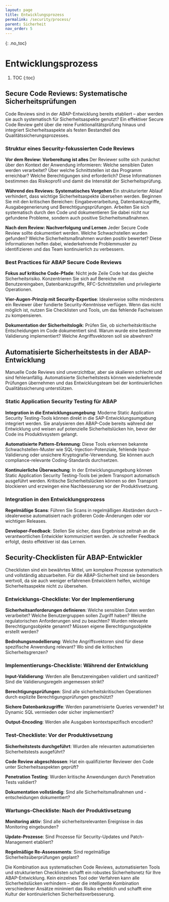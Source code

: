 ```yaml
---
layout: page
title: Entwicklungsprozess
permalink: /security/process/
parent: Sicherheit
nav_order: 5
---
```


{: .no_toc}

# Entwicklungsprozess

1. TOC
{:toc} 

## Secure Code Reviews: Systematische Sicherheitsprüfungen

Code Reviews sind in der ABAP-Entwicklung bereits etabliert – aber werden sie auch systematisch für Sicherheitsaspekte genutzt? Ein effektiver Secure Code Review geht über die reine Funktionalitätsprüfung hinaus und integriert Sicherheitsaspekte als festen Bestandteil des Qualitätssicherungsprozesses.

### Struktur eines Security-fokussierten Code Reviews

**Vor dem Review: Vorbereitung ist alles**
Der Reviewer sollte sich zunächst über den Kontext der Anwendung informieren: Welche sensiblen Daten werden verarbeitet? Über welche Schnittstellen ist das Programm erreichbar? Welche Berechtigungen sind erforderlich? Diese Informationen bestimmen das Risikoprofil und damit die Intensität der Sicherheitsprüfung.

**Während des Reviews: Systematisches Vorgehen**
Ein strukturierter Ablauf verhindert, dass wichtige Sicherheitsaspekte übersehen werden. Beginnen Sie mit den kritischen Bereichen: Eingabeverarbeitung, Datenbankzugriffe, Ausgabegenerierung und Berechtigungsprüfungen. Arbeiten Sie sich systematisch durch den Code und dokumentieren Sie dabei nicht nur gefundene Probleme, sondern auch positive Sicherheitsmaßnahmen.

**Nach dem Review: Nachverfolgung und Lernen**
Jeder Secure Code Review sollte dokumentiert werden. Welche Schwachstellen wurden gefunden? Welche Sicherheitsmaßnahmen wurden positiv bewertet? Diese Informationen helfen dabei, wiederkehrende Problemmuster zu identifizieren und das Team kontinuierlich zu verbessern.

### Best Practices für ABAP Secure Code Reviews

**Fokus auf kritische Code-Pfade**: Nicht jede Zeile Code hat das gleiche Sicherheitsrisiko. Konzentrieren Sie sich auf Bereiche mit Benutzereingaben, Datenbankzugriffe, RFC-Schnittstellen und privilegierte Operationen.

**Vier-Augen-Prinzip mit Security-Expertise**: Idealerweise sollte mindestens ein Reviewer über fundierte Security-Kenntnisse verfügen. Wenn das nicht möglich ist, nutzen Sie Checklisten und Tools, um das fehlende Fachwissen zu kompensieren.

**Dokumentation der Sicherheitslogik**: Prüfen Sie, ob sicherheitskritische Entscheidungen im Code dokumentiert sind. Warum wurde eine bestimmte Validierung implementiert? Welche Angriffsvektoren soll sie abwehren?

## Automatisierte Sicherheitstests in der ABAP-Entwicklung

Manuelle Code Reviews sind unverzichtbar, aber sie skalieren schlecht und sind fehleranfällig. Automatisierte Sicherheitstests können wiederkehrende Prüfungen übernehmen und das Entwicklungsteam bei der kontinuierlichen Qualitätssicherung unterstützen.

### Static Application Security Testing für ABAP

**Integration in die Entwicklungsumgebung**: Moderne Static Application Security Testing-Tools können direkt in die SAP-Entwicklungsumgebung integriert werden. Sie analysieren den ABAP-Code bereits während der Entwicklung und weisen auf potenzielle Sicherheitslücken hin, bevor der Code ins Produktivsystem gelangt.

**Automatisierte Pattern-Erkennung**: Diese Tools erkennen bekannte Schwachstellen-Muster wie SQL-Injection-Potenziale, fehlende Input-Validierung oder unsichere Kryptografie-Verwendung. Sie können auch compliance-relevante Coding-Standards durchsetzen.

**Kontinuierliche Überwachung**: In der Entwicklungsumgebung können Static Application Security Testing-Tools bei jedem Transport automatisch ausgeführt werden. Kritische Sicherheitslücken können so den Transport blockieren und erzwingen eine Nachbesserung vor der Produktivsetzung.

### Integration in den Entwicklungsprozess

**Regelmäßige Scans**: Führen Sie Scans in regelmäßigen Abständen durch – idealerweise automatisiert nach größeren Code-Änderungen oder vor wichtigen Releases.

**Developer-Feedback**: Stellen Sie sicher, dass Ergebnisse zeitnah an die verantwortlichen Entwickler kommuniziert werden. Je schneller Feedback erfolgt, desto effektiver ist das Lernen.

## Security-Checklisten für ABAP-Entwickler

Checklisten sind ein bewährtes Mittel, um komplexe Prozesse systematisch und vollständig abzuarbeiten. Für die ABAP-Sicherheit sind sie besonders wertvoll, da sie auch weniger erfahrenen Entwicklern helfen, wichtige Sicherheitsaspekte nicht zu übersehen.


### Entwicklungs-Checkliste: Vor der Implementierung

**Sicherheitsanforderungen definieren**: Welche sensiblen Daten werden verarbeitet? Welche Benutzergruppen sollen Zugriff haben? Welche regulatorischen Anforderungen sind zu beachten? Wurden relevante Berechtigungsobjekte genannt? Müssen eigene Berechtigungsobjekte erstellt werden?

**Bedrohungsmodellierung**: Welche Angriffsvektoren sind für diese spezifische Anwendung relevant? Wo sind die kritischen Sicherheitsgrenzen?

### Implementierungs-Checkliste: Während der Entwicklung

**Input-Validierung**: Werden alle Benutzereingaben validiert und sanitized? Sind die Validierungsregeln angemessen strikt?

**Berechtigungsprüfungen**: Sind alle sicherheitskritischen Operationen durch explizite Berechtigungsprüfungen geschützt?

**Sichere Datenbankzugriffe**: Werden parametrisierte Queries verwendet? Ist Dynamic SQL vermieden oder sicher implementiert?

**Output-Encoding**: Werden alle Ausgaben kontextspezifisch encodiert?

### Test-Checkliste: Vor der Produktivsetzung

**Sicherheitstests durchgeführt**: Wurden alle relevanten automatisierten Sicherheitstests ausgeführt?

**Code Review abgeschlossen**: Hat ein qualifizierter Reviewer den Code unter Sicherheitsaspekten geprüft?

**Penetration Testing**: Wurden kritische Anwendungen durch Penetration Tests validiert?

**Dokumentation vollständig**: Sind alle Sicherheitsmaßnahmen und -entscheidungen dokumentiert?

### Wartungs-Checkliste: Nach der Produktivsetzung

**Monitoring aktiv**: Sind alle sicherheitsrelevanten Ereignisse in das Monitoring eingebunden?

**Update-Prozesse**: Sind Prozesse für Security-Updates und Patch-Management etabliert?

**Regelmäßige Re-Assessments**: Sind regelmäßige Sicherheitsüberprüfungen geplant?

Die Kombination aus systematischen Code Reviews, automatisierten Tools und strukturierten Checklisten schafft ein robustes Sicherheitsnetz für Ihre ABAP-Entwicklung. Kein einzelnes Tool oder Verfahren kann alle Sicherheitslücken verhindern – aber die intelligente Kombination verschiedener Ansätze minimiert das Risiko erheblich und schafft eine Kultur der kontinuierlichen Sicherheitsverbesserung.